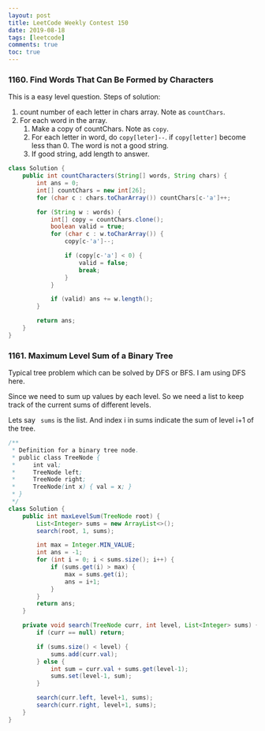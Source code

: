 ```yaml
---
layout: post
title: LeetCode Weekly Contest 150
date: 2019-08-18
tags: [leetcode]
comments: true
toc: true
---
```


### 1160. Find Words That Can Be Formed by Characters

This is a easy level question. Steps of solution:

1. count number of each letter in chars array. Note as ```countChars```.
2. For each word in the array.
   1. Make a copy of countChars. Note as ```copy```.
   2. For each letter in word, do ```copy[leter]--```. if ```copy[letter]``` become less than 0. The word is not a good string.
   3. If good string, add length to answer.

```java
class Solution {
    public int countCharacters(String[] words, String chars) {
        int ans = 0;
        int[] countChars = new int[26];
        for (char c : chars.toCharArray()) countChars[c-'a']++;

        for (String w : words) {
            int[] copy = countChars.clone();
            boolean valid = true;
            for (char c : w.toCharArray()) {
                copy[c-'a']--;

                if (copy[c-'a'] < 0) {
                    valid = false;
                    break;
                }
            }

            if (valid) ans += w.length();
        }

        return ans;
    }
}
```



### 1161. Maximum Level Sum of a Binary Tree

Typical tree problem which can be solved by DFS or BFS. I am using DFS here.

Since we need to sum up values by each level. So we need a list to keep track of the current sums of different levels.

Lets say ``` sums``` is the list. And index i in sums indicate the sum of level i+1 of the tree.

```java
/**
 * Definition for a binary tree node.
 * public class TreeNode {
 *     int val;
 *     TreeNode left;
 *     TreeNode right;
 *     TreeNode(int x) { val = x; }
 * }
 */
class Solution {
    public int maxLevelSum(TreeNode root) {
        List<Integer> sums = new ArrayList<>();
        search(root, 1, sums);

        int max = Integer.MIN_VALUE;
        int ans = -1;
        for (int i = 0; i < sums.size(); i++) {
            if (sums.get(i) > max) {
                max = sums.get(i);
                ans = i+1;
            }
        }
        return ans;
    }

    private void search(TreeNode curr, int level, List<Integer> sums) {
        if (curr == null) return;

        if (sums.size() < level) {
            sums.add(curr.val);
        } else {
            int sum = curr.val + sums.get(level-1);
            sums.set(level-1, sum);
        }

        search(curr.left, level+1, sums);
        search(curr.right, level+1, sums);
    }
}
```



